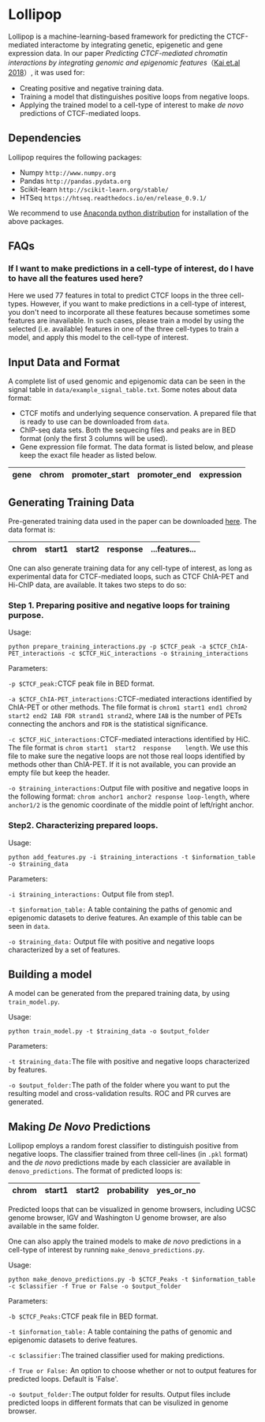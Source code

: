 # Lollipop

Lollipop is a machine-learning-based framework for predicting the CTCF-mediated interactome by integrating genetic, epigenetic and gene expression data. In our paper *Predicting CTCF-mediated chromatin interactions by integrating genomic and epigenomic features*（[Kai et.al 2018](https://www.nature.com/articles/s41467-018-06664-6)）, it was used for:

* Creating positive and negative training data.
* Training a model that distinguishes positive loops from negative loops.
* Applying the trained model to a cell-type of interest to make *de novo* predictions of CTCF-mediated loops. 

## Dependencies
Lollipop requires the following packages:


* Numpy `http://www.numpy.org`
* Pandas `http://pandas.pydata.org`
* Scikit-learn `http://scikit-learn.org/stable/`
* HTSeq `https://htseq.readthedocs.io/en/release_0.9.1/`

We recommend to use [Anaconda python distribution](https://www.anaconda.com/what-is-anaconda/) for installation of the above packages.

## FAQs

### If I want to make predictions in a cell-type of interest, do I have to have all the features used here?
Here we used 77 features in total to predict CTCF loops in the three cell-types. However, if you want to make predictions in a cell-type of interest, you don't need to incorporate all these features because sometimes some features are inavailable. In such cases, please train a model by using the selected (i.e. available) features in one of the three cell-types to train a model, and apply this model to the cell-type of interest.

## Input Data and Format
A complete list of used genomic and epigenomic data can be seen in the signal table in `data/example_signal_table.txt`. Some notes about data format:

* CTCF motifs and underlying sequence conservation. A prepared file that is ready to use can be downloaded from `data`.
* ChIP-seq data sets. Both the sequecing files and peaks are in BED format (only the first 3 columns will be used).
* Gene expression file format. The data format is listed below, and please keep the exact file header as listed below.

| gene   |      chrom      |  promoter_start |     promoter_end      | expression     |
|----------|:-------------:|------:|:-------------:|:-------------:|


## Generating Training Data

Pre-generated training data used in the paper can be downloaded [here](https://www.dropbox.com/sh/g2wn6tau6alahp9/AABdwSIbDhwM-qlgb1qOMDzva?dl=0). The data format is:

| chrom   |      start1      |  start2 |     response      | ...features...     |
|----------|:-------------:|------:|:-------------:|:-------------:|

One can also generate training data for any cell-type of interest, as long as experimental data for CTCF-mediated loops, such as CTCF ChIA-PET and Hi-ChIP data, are available. It takes two steps to do so:

### Step 1. Preparing positive and negative loops for training purpose.

Usage:

`python prepare_training_interactions.py -p $CTCF_peak -a $CTCF_ChIA-PET_interactions -c $CTCF_HiC_interactions -o $training_interactions`

Parameters:  

`-p $CTCF_peak:`CTCF peak file in BED format.

`-a $CTCF_ChIA-PET_interactions:`CTCF-mediated interactions identified by ChIA-PET or other methods. The file format is `chrom1 start1 end1 chrom2 start2 end2 IAB FDR strand1 strand2`, where `IAB` is the number of PETs connecting the anchors and `FDR` is the statistical significance.

`-c $CTCF_HiC_interactions:`CTCF-mediated interactions identified by HiC. The file format is `chrom	start1	start2	response	length`. We use this file to make sure the negative loops are not those real loops identified by methods other than ChIA-PET. If it is not available, you can provide an empty file but keep the header.

`-o $training_interactions:`Output file with positive and negative loops in the following format: `chrom anchor1 anchor2 response loop-length`, where `anchor1/2` is the genomic coordinate of the middle point of left/right anchor.

### Step2. Characterizing prepared loops.

Usage: 

`python add_features.py -i $training_interactions -t $information_table -o $training_data`

Parameters:

`-i $training_interactions:` Output file from step1.

`-t $information_table:` A table containing the paths of genomic and epigenomic datasets to derive features. An example of this table can be seen in `data`. 

`-o $training_data:` Output file with positive and negative loops characterized by a set of features. 


## Building a model
A model can be generated from the prepared training data, by using `train_model.py`.

Usage:

`python train_model.py -t $training_data -o $output_folder`

Parameters:

`-t $training_data:`The file with positive and negative loops characterized by features.

`-o $output_folder:`The path of the folder where you want to put the resulting model and cross-validation results. ROC and PR curves are generated.

## Making *De Novo* Predictions

Lollipop employs a random forest classifier to distinguish positive from negative loops. The classifier trained from three cell-lines (in `.pkl` format) and the *de novo* predictions made by each classicier are available in `denovo_predictions`. The format of predicted loops is:

| chrom   |      start1      |  start2 |     probability      |    yes\_or_no      |  
|----------|:-------------:|------:|:-------------:|:-------------:|

Predicted loops that can be visualized in genome browsers, including UCSC genome browser, IGV and Washington U genome browser, are also available in the same folder.

One can also apply the trained models to make *de novo* predictions in a cell-type of interest by running `make_denovo_predictions.py`.

Usage:

`python make_denovo_predictions.py -b $CTCF_Peaks -t $information_table -c $classifier -f True or False -o $output_folder`

Parameters:

`-b $CTCF_Peaks:`CTCF peak file in BED format.

`-t $information_table:` A table containing the paths of genomic and epigenomic datasets to derive features.

`-c $classifier:`The trained classifier used for making predictions.

`-f True or False:` An option to choose whether or not to output features for predicted loops. Default is 'False'.

`-o $output_folder:`The output folder for results. Output files include predicted loops in different formats that can be visulized in genome browser.















